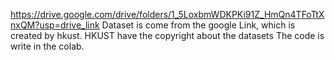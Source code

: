 https://drive.google.com/drive/folders/1_5LoxbmWDKPKi91Z_HmQn4TFoTtXnxQM?usp=drive_link
Dataset is come from the google Link, which is created by hkust. HKUST have the copyright about the datasets
The code is write in the colab.
